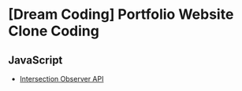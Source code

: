 # [Dream Coding] Portfolio Website Clone Coding

## JavaScript

- [Intersection Observer API](https://github.com/bellnoona/TIL/blob/main/JavaScript/%5BDream%20Coding%5D%20Portfolio%20Website%20Clone%20Coding/Intersection%20Observer.md)
